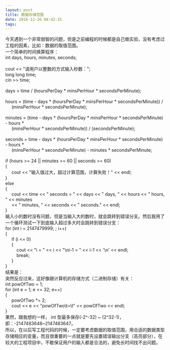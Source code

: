 ```yaml
---
layout: post
title: 数据存储范围
date: 2016-12-26 08:42:15
tags:
---
```



<span></span>
<div><span>今天遇到一个非常弱智的问题，但是之前编程的时候都是自己做实验，没有考虑过工程的因素，比如：数据的取值范围。</span></div>
<div><span>一个简单的时间换算程序：</span></div>
<div>
<div><span>int days, hours, minutes, seconds;</span></div>
<div><span><br /></span></div>
<div><span>cout &lt;&lt; "请用户以整数的方式输入秒数：";</span></div>
<div><span>long long time;</span></div>
<div><span>cin &gt;&gt; time;</span></div>
<div><span><br /></span></div>
<div><span>days = time / (hoursPerDay * minsPerHour * secondsPerMinute);</span></div>
<div><span><br /></span></div>
<div><span>hours = (time - days * (hoursPerDay * minsPerHour * secondsPerMinute)) /</span></div>
<div><span>     (minsPerHour * secondsPerMinute);</span></div>
<div><span><br /></span></div>
<div><span>minutes = (time - days * (hoursPerDay * minsPerHour * secondsPerMinute) - hours *</span></div>
<div><span>     (minsPerHour * secondsPerMinute)) / (secondsPerMinute);</span></div>
<div><span><br /></span></div>
<div><span>seconds = time - days * (hoursPerDay * minsPerHour * secondsPerMinute) - hours *</span></div>
<div><span>     (minsPerHour * secondsPerMinute) - minutes * secondsPerMinute;</span></div>
<div><span><br /></span></div>
<div><span>if (hours &gt;= 24 || minutes &gt;= 60 || seconds &gt;= 60)</span></div>
<div><span>{</span></div>
<div><span>     cout &lt;&lt; "输入值过大，超过计算范围，计算失败！" &lt;&lt; endl;</span></div>
<div><span>}</span></div>
<div>else</div>
<div>{</div>
<div>     cout &lt;&lt; time &lt;&lt; " seconds = " &lt;&lt; days &lt;&lt; " days, " &lt;&lt; hours &lt;&lt; " hours, " &lt;&lt; minutes</div>
<div>     &lt;&lt; " minutes, " &lt;&lt; seconds &lt;&lt; " seconds." &lt;&lt; endl;</div>
<div>}</div>
</div>
<div>输入小的数时没有问题，但是当输入大的数时，就会跳转到错误分支。然后我用了一个循环测试一下到底输入超过多大时会跳转到错误分支：</div>
<div>
<div>for (int i = 2147479999; ; i++)</div>
<div>{</div>
<div>     if (i &lt;= 0)</div>
<div>     {</div>
<div>         cout &lt;&lt; "i = " &lt;&lt; i &lt;&lt; "\ni-1 = " &lt;&lt; i-1 &lt;&lt; '\n' &lt;&lt; endl;</div>
<div>         break;</div>
<div>     }</div>
<div>}</div>
</div>
<div>结果是：<img src="" alt="" /></div>
<div>突然反应过来，这好像跟计算机的存储方式（二进制存储）有关：</div>
<div>
<div>int powOfTwo = 1;</div>
<div>for (int e = 1; e &lt;= 32; e++)</div>
<div>{</div>
<div>     powOfTwo *= 2;</div>
<div>     cout &lt;&lt; e &lt;&lt; "powOfTwo\t=\t" &lt;&lt; powOfTwo &lt;&lt; endl;</div>
<div>}</div>
</div>
<div></div>
<div><img src="" alt="" /><br />
果然，跟我想的一样， int 型最多保存(-2^-32) ~ (2^32-1)，即：-2147483648~2147483647。</div>
<div>所以，在以后写工程代码的时候，一定要考虑数据的取值范围，用合适的数据类型存储相应的变量，而且很重要的一点就是要先设置错误输出分支（高亮部分），在较大的工程项目中，不敢保证用户的输入都是合法的，避免长时间找不出问题。</div>
